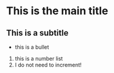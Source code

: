 # This is the main title
## This is a subtitle
- this is a bullet
1. this is a number list
1. I do not need to increment!
